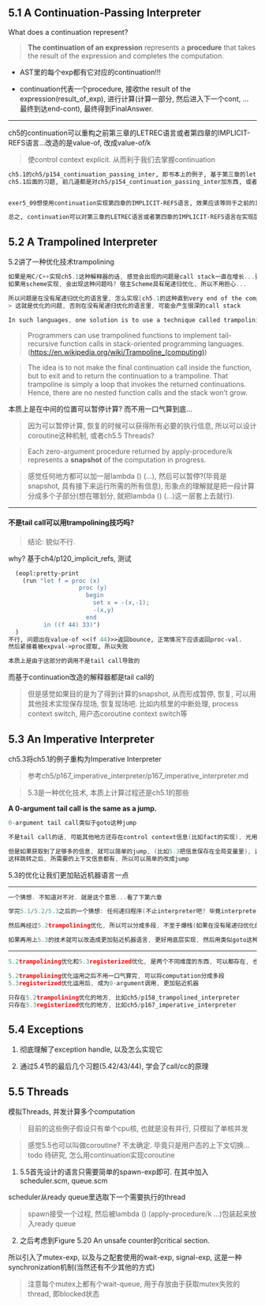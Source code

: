 ## 5.1 A Continuation-Passing Interpreter

What does a continuation represent? 

> **The continuation of an expression** represents a **procedure** that takes the result of the expression and completes the computation.

* AST里的每个exp都有它对应的continuation!!!

* continuation代表一个procedure, 接收the result of the expression(result_of_exp), 进行计算(计算一部分, 然后进入下一个cont, ... 最终到达end-cont), 最终得到FinalAnswer.

---
ch5的continuation可以重构之前第三章的LETREC语言或者第四章的IMPLICIT-REFS语言...改造的是value-of, 改成value-of/k

> 使control context explicit. 从而利于我们去掌握continuation

```scheme
ch5.1的ch5/p154_continuation_passing_inter, 即书本上的例子, 基于第三章的letrec语言, 增加continuation
ch5.1后面的习题, 前几道都是对ch5/p154_continuation_passing_inter加东西, 或者其他变种


exer5_09想使用continuation实现第四章的IMPLICIT-REFS语言, 效果应该等同于之前的IMPLICIT-REFS语言

总之, continuation可以对第三章的LETREC语言或者第四章的IMPLICIT-REFS语言在实现层面进行重构, 使之成为Continuation-Passing Interpreter
```

## 5.2 A Trampolined Interpreter

5.2讲了一种优化技术trampolining

```C
如果是用C/C++实现ch5.1这种解释器的话, 感觉会出现的问题是call stack一直在增长...要很久很久以后才能返回
如果用scheme实现, 会出现这种问题吗? 宿主Scheme具有尾递归优化, 所以不用担心...

所以问题是在没有尾递归优化的语言里, 怎么实现[ch5.1的这种直到very end of the computation才能最终得到结果的计算]?
> 这就是优化的问题, 否则在没有尾递归优化的语言里, 可能会产生很深的call stack

In such languages, one solution is to use a technique called trampolining.
```
> Programmers can use trampolined functions to implement tail-recursive function calls in stack-oriented programming languages. (https://en.wikipedia.org/wiki/Trampoline_(computing))

> The idea is to not make the final continuation call inside the function, but to exit and to return the continuation to a trampoline. That trampoline is simply a loop that invokes the returned continuations. Hence, there are no nested function calls and the stack won’t grow.

本质上是在中间的位置可以暂停计算? 而不用一口气算到底... 
> 因为可以暂停计算, 恢复的时候可以获得所有必要的执行信息, 所以可以设计coroutine这种机制, 或者ch5.5 Threads?

> Each zero-argument procedure returned by apply-procedure/k represents a **snapshot** of the computation in progress.

> 感觉任何地方都可以加一层lambda () (...), 然后可以暂停?(毕竟是snapshot, 具有接下来运行所需的所有信息), 形象点的理解就是把一段计算分成多个子部分(想在哪划分, 就把lambda () (...)这一层套上去就行). 

---

#### 不是tail call可以用trampolining技巧吗?

> 结论: 貌似不行.

why? 基于ch4/p120_implicit_refs, 测试
```scheme
  (eopl:pretty-print 
    (run "let f = proc (x) 
                    proc (y) 
                      begin 
                        set x = -(x,-1); 
                        -(x,y) 
                      end
          in ((f 44) 33)")
  )
不行, 问题出在value-of <<(f 44)>>返回bounce, 正常情况下应该返回proc-val.
然后紧接着被expval->proc提取, 所以失败

本质上是由于这部分的调用不是tail call导致的
```

而基于continuation改造的解释器都是tail call的

> 但是感觉如果目的是为了得到计算的snapshot, 从而形成暂停, 恢复, 可以用其他技术实现保存现场, 恢复现场吧. 比如内核里的中断处理, process context switch, 用户态coroutine context switch等


## 5.3 An Imperative Interpreter
ch5.3将ch5.1的例子重构为Imperative Interpreter
> 参考ch5/p167_imperative_interpreter/p167_imperative_interpreter.md

> 5.3是一种优化技术, 本质上计算过程还是ch5.1的那些

**A 0-argument tail call is the same as a jump.**

```C
0-argument tail call类似于goto这种jump

不是tail call的话, 可能其他地方还存在control context信息(比如fact的实现), 光用一个program counter转移执行位置, 而不进行上下文切换之类的可能还不行. (如果不是tail call, 直接jump不行, 本质原因感觉是由于上下文信息不足, 所以不能简单的只有program counter决定转移)

但是如果获取到了足够多的信息, 就可以简单的jump, (比如5.3把信息保存在全局变量里), 这种优化把带参数的procedure transform成了不带参数的procedure, 形成了tail call
这样跳转之后, 所需要的上下文信息都有, 所以可以简单的改成jump
```

5.3的优化让我们更加贴近机器语言一点

---

```C
一个猜想. 不知道对不对. 就是这个意思...看了下第六章

学完5.1/5.2/5.3之后的一个猜想: 任何递归程序(不止interpreter吧? 毕竟interpreter也只是一个普通程序), 都可以用contination这种方式改造吧? 然后变成tail-call形式. 这就是CPS吗? 感觉得看了ch6之后才能更加确认.

然后再经过5.2trampolining优化, 所以可以分成多段, 不至于爆栈(如果在没有尾递归优化的语言里), 不用一口气算完

如果再用上5.3的技术就可以改造成更加贴近机器语言, 更好用底层实现, 然后用类似goto这种jump替代0-argument tail call
```

---

```C
5.2trampolining优化和5.3registerized优化, 是两个不同维度的东西, 可以都存在, 也可以只存在其中一个, 它们之间互相独立, 运用它们之前首先是需要进行cps变换, 转换成tail call形式.(采用data structure representation, procedural representation, procedural representation with inline三种之一的表示方法即可, 三种方法是等效的, 只不过第五章大部分用的data structure representation, 第六章exer6.7即让我们用另外两种方式重构ch5.1的例子, 让我们明白这三种方式只是表示不同而已, 都是表示continuation的方法, 其实是等效的.)

5.2trampolining优化运用之后不用一口气算完, 可以将computation分成多段
5.3registerized优化运用后, 成为0-argument调用, 更加贴近机器

只存在5.2trampolining优化的地方, 比如ch5/p158_trampolined_interpreter
只存在5.3registerized优化的地方, 比如ch5/p167_imperative_interpreter
```

## 5.4 Exceptions

1. 彻底理解了exception handle, 以及怎么实现它

2. 通过5.4节的最后几个习题(5.42/43/44), 学会了call/cc的原理

## 5.5 Threads

模拟Threads, 并发计算多个computation

> 目前的这些例子假设只有单个cpu核, 也就是没有并行, 只模拟了单核并发

> 感觉5.5也可以叫做coroutine? 不太确定. 毕竟只是用户态的上下文切换... todo 待研究, 怎么用continuation实现coroutine

1. 5.5首先设计的语言只需要简单的spawn-exp即可. 在其中加入scheduler.scm, queue.scm

scheduler从ready queue里选取下一个需要执行的thread

> spawn接受一个过程, 然后被lambda () (apply-procedure/k ...)包装起来放入ready queue

2. 之后考虑到Figure 5.20 An unsafe counter的critical section.

所以引入了mutex-exp, 以及与之配套使用的wait-exp, signal-exp, 这是一种synchronization机制(当然还有不少其他的方式)

> 注意每个mutex上都有个wait-queue, 用于存放由于获取mutex失败的thread, 即blocked状态